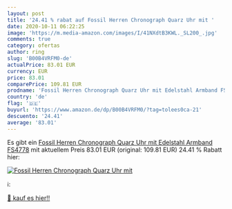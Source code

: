 ```yaml
---
layout: post
title: '24.41 % rabat auf Fossil Herren Chronograph Quarz Uhr mit '
date: 2020-10-11 06:22:25
image: 'https://m.media-amazon.com/images/I/41NXdtB3KWL._SL200_.jpg'
comments: true
category: ofertas
author: ring
slug: 'B00B4VRFM0-de'
actualPrice: 83.01 EUR
currency: EUR
price: 83.01
comparePrice: 109.81 EUR
prodname: 'Fossil Herren Chronograph Quarz Uhr mit Edelstahl Armband FS4778'
country: 'de'
flag: '🇩🇪'
buyurl: 'https://www.amazon.de/dp/B00B4VRFM0/?tag=tolees0ca-21'
descuento: '24.41'
average: '83.01'
---
```


Es gibt ein [Fossil Herren Chronograph Quarz Uhr mit Edelstahl Armband FS4778](https://www.amazon.de/dp/B00B4VRFM0/?tag=tolees0ca-21) mit aktuellem Preis 83.01 EUR (original: 109.81 EUR) 24.41 % Rabatt hier:

[![Fossil Herren Chronograph Quarz Uhr mit ](https://m.media-amazon.com/images/I/41NXdtB3KWL._SL200_.jpg)](https://www.amazon.de/dp/B00B4VRFM0/?tag=tolees0ca-21)

ℹ️:


[🛒 kauf es hier!!](https://www.amazon.de/dp/B00B4VRFM0/?tag=tolees0ca-21)
